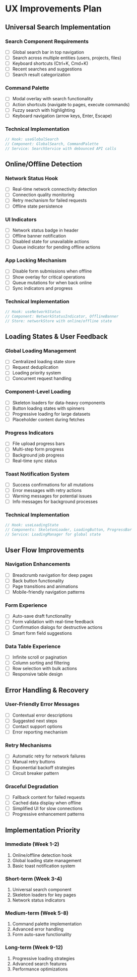# UX Improvements Plan

## Universal Search Implementation

### Search Component Requirements
- [ ] Global search bar in top navigation
- [ ] Search across multiple entities (users, projects, files)
- [ ] Keyboard shortcuts (Ctrl+K, Cmd+K)
- [ ] Recent searches and suggestions
- [ ] Search result categorization

### Command Palette
- [ ] Modal overlay with search functionality
- [ ] Action shortcuts (navigate to pages, execute commands)
- [ ] Fuzzy search with highlighting
- [ ] Keyboard navigation (arrow keys, Enter, Escape)

### Technical Implementation
```typescript
// Hook: useGlobalSearch
// Component: GlobalSearch, CommandPalette
// Service: SearchService with debounced API calls
```

## Online/Offline Detection

### Network Status Hook
- [ ] Real-time network connectivity detection
- [ ] Connection quality monitoring
- [ ] Retry mechanism for failed requests
- [ ] Offline state persistence

### UI Indicators
- [ ] Network status badge in header
- [ ] Offline banner notification
- [ ] Disabled state for unavailable actions
- [ ] Queue indicator for pending offline actions

### App Locking Mechanism
- [ ] Disable form submissions when offline
- [ ] Show overlay for critical operations
- [ ] Queue mutations for when back online
- [ ] Sync indicators and progress

### Technical Implementation
```typescript
// Hook: useNetworkStatus
// Component: NetworkStatusIndicator, OfflineBanner
// Store: networkStore with online/offline state
```

## Loading States & User Feedback

### Global Loading Management
- [ ] Centralized loading state store
- [ ] Request deduplication
- [ ] Loading priority system
- [ ] Concurrent request handling

### Component-Level Loading
- [ ] Skeleton loaders for data-heavy components
- [ ] Button loading states with spinners
- [ ] Progressive loading for large datasets
- [ ] Placeholder content during fetches

### Progress Indicators
- [ ] File upload progress bars
- [ ] Multi-step form progress
- [ ] Background job progress
- [ ] Real-time sync status

### Toast Notification System
- [ ] Success confirmations for all mutations
- [ ] Error messages with retry actions
- [ ] Warning messages for potential issues
- [ ] Info messages for background processes

### Technical Implementation
```typescript
// Hook: useLoadingState
// Components: SkeletonLoader, LoadingButton, ProgressBar
// Service: LoadingManager for global state
```

## User Flow Improvements

### Navigation Enhancements
- [ ] Breadcrumb navigation for deep pages
- [ ] Back button functionality
- [ ] Page transitions and animations
- [ ] Mobile-friendly navigation patterns

### Form Experience
- [ ] Auto-save draft functionality
- [ ] Form validation with real-time feedback
- [ ] Confirmation dialogs for destructive actions
- [ ] Smart form field suggestions

### Data Table Experience
- [ ] Infinite scroll or pagination
- [ ] Column sorting and filtering
- [ ] Row selection with bulk actions
- [ ] Responsive table design

## Error Handling & Recovery

### User-Friendly Error Messages
- [ ] Contextual error descriptions
- [ ] Suggested next steps
- [ ] Contact support options
- [ ] Error reporting mechanism

### Retry Mechanisms
- [ ] Automatic retry for network failures
- [ ] Manual retry buttons
- [ ] Exponential backoff strategies
- [ ] Circuit breaker pattern

### Graceful Degradation
- [ ] Fallback content for failed requests
- [ ] Cached data display when offline
- [ ] Simplified UI for slow connections
- [ ] Progressive enhancement patterns

## Implementation Priority

### Immediate (Week 1-2)
1. Online/offline detection hook
2. Global loading state management
3. Basic toast notification system

### Short-term (Week 3-4)
1. Universal search component
2. Skeleton loaders for key pages
3. Network status indicators

### Medium-term (Week 5-8)
1. Command palette implementation
2. Advanced error handling
3. Form auto-save functionality

### Long-term (Week 9-12)
1. Progressive loading strategies
2. Advanced search features
3. Performance optimizations